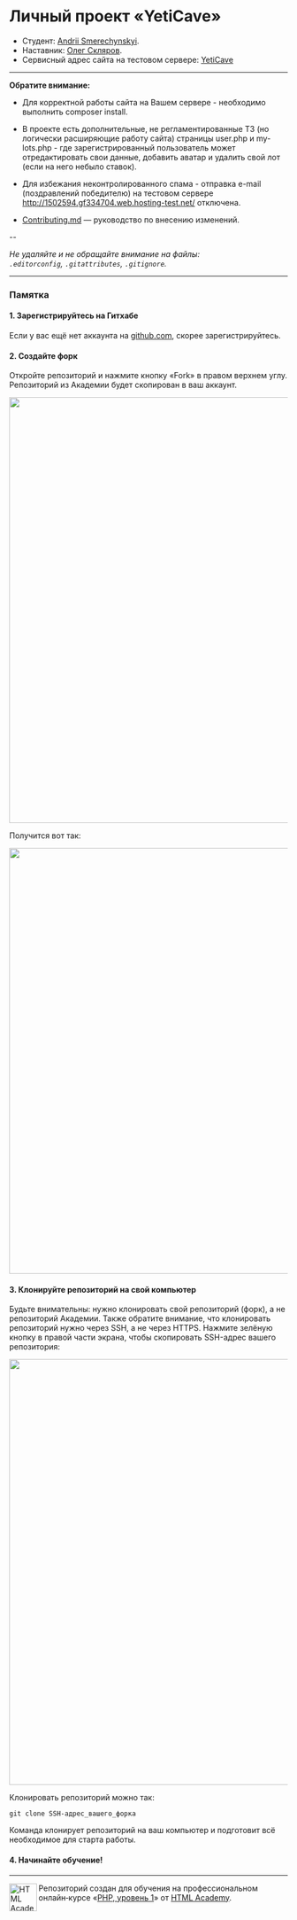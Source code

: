 # Личный проект «YetiCave»

* Студент: [Andrii Smerechynskyi](https://up.htmlacademy.ru/php/9/user/803999).
* Наставник: [Олег Скляров](https://htmlacademy.ru/profile/id926687).
* Сервисный адрес сайта на тестовом сервере: [YetiCave](http://1502594.gf334704.web.hosting-test.net/)
---

**Обратите внимание:**

- Для корректной работы сайта на Вашем сервере - необходимо выполнить composer install.
- В проекте есть дополнительные, не регламентированные ТЗ (но логически расширяющие работу сайта) страницы user.php и my-lots.php - где зарегистрированный пользователь может отредактировать свои данные, добавить аватар и удалить свой лот (если на него небыло ставок).
- Для избежания неконтролированного спама - отправка e-mail (поздравлений победителю) на тестовом сервере http://1502594.gf334704.web.hosting-test.net/ отключена.

- [Contributing.md](Contributing.md) — руководство по внесению изменений.

--

_Не удаляйте и не обращайте внимание на файлы:_<br>
_`.editorconfig`, `.gitattributes`, `.gitignore`._

---

### Памятка

#### 1. Зарегистрируйтесь на Гитхабе

Если у вас ещё нет аккаунта на [github.com](https://github.com/join), скорее зарегистрируйтесь.

#### 2. Создайте форк

Откройте репозиторий и нажмите кнопку «Fork» в правом верхнем углу. Репозиторий из Академии будет скопирован в ваш аккаунт.

<img width="769" alt="" src="https://user-images.githubusercontent.com/10909/35516424-ce867188-051c-11e8-86a4-a15271522046.png">

Получится вот так:

<img width="769" alt="" src="https://user-images.githubusercontent.com/10909/35516426-cea57ef2-051c-11e8-8367-5d13468301bf.png">

#### 3. Клонируйте репозиторий на свой компьютер

Будьте внимательны: нужно клонировать свой репозиторий (форк), а не репозиторий Академии. Также обратите внимание, что клонировать репозиторий нужно через SSH, а не через HTTPS. Нажмите зелёную кнопку в правой части экрана, чтобы скопировать SSH-адрес вашего репозитория:

<img width="769" alt="" src="https://user-images.githubusercontent.com/10909/35516427-cec04e08-051c-11e8-8a2f-ae02263585d3.png">

Клонировать репозиторий можно так:

```
git clone SSH-адрес_вашего_форка
```

Команда клонирует репозиторий на ваш компьютер и подготовит всё необходимое для старта работы.

#### 4. Начинайте обучение!

---

<a href="https://htmlacademy.ru/intensive/php"><img align="left" width="50" height="50" alt="HTML Academy" src="https://up.htmlacademy.ru/static/img/intensive/php/logo-for-github-2.png"></a>

Репозиторий создан для обучения на профессиональном онлайн‑курсе «[PHP, уровень 1](https://htmlacademy.ru/intensive/php)» от [HTML Academy](https://htmlacademy.ru).

